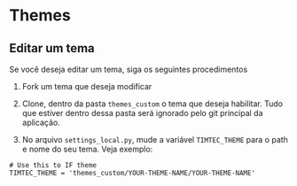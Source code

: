 # Themes

## Editar um tema

Se você deseja editar um tema, siga os seguintes procedimentos

1. Fork um tema que deseja modificar

2. Clone, dentro da pasta ```themes_custom``` o tema que deseja habilitar. Tudo que estiver dentro dessa pasta será ignorado pelo git principal da aplicação. 

3. No arquivo ```settings_local.py```, mude a variável ```TIMTEC_THEME``` para o path e nome do seu tema. Veja exemplo: 

```
# Use this to IF theme
TIMTEC_THEME = 'themes_custom/YOUR-THEME-NAME/YOUR-THEME-NAME'
```
